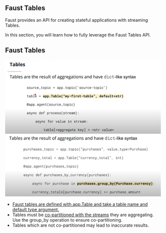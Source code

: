 ## Faust Tables
Faust provides an API for creating stateful applications with streaming Tables.

In this section, you will learn how to fully leverage the Faust Tables API.

## Faust Tables
![img](./image/table-1.jpg)
![img](./image/table-2.jpg)
- [Faust tables are defined with app.Table and take a table name and default type argument.](https://faust.readthedocs.io/en/latest/userguide/tables.html#basics)
- Tables must be [co-partitioned with the streams](https://faust.readthedocs.io/en/latest/userguide/tables.html#id3) they are aggregating. Use the group_by operation to ensure co-partitioning.
- Tables which are not co-partitioned may lead to inaccurate results.
